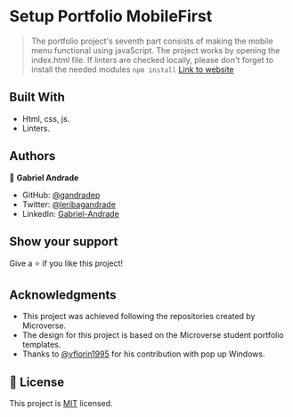 # Setup Portfolio MobileFirst

> The portfolio project's seventh part consists of making the mobile menu functional using javaScript.
> The project works by opening the index.html file. If linters are checked locally, please don't forget to install the needed modules `npm install`
[Link to website](https://gandradep.github.io/setupPortfolioMobileFirst/)

## Built With

- Html, css, js.
- Linters.

## Authors

👤 **Gabriel Andrade**

- GitHub: [@gandradep](https://github.com/gandradep)
- Twitter: [@leribagandrade](https://twitter.com/leribagandrade)
- LinkedIn: [Gabriel-Andrade](https://www.linkedin.com/in/gabriel-andrade-silla-turca/)


## Show your support

Give a ⭐️ if you like this project!

## Acknowledgments

- This project was achieved following the repositories created by Microverse.
- The design for this project is based on the Microverse student portfolio templates.
- Thanks to [@vflorin1995](https://github.com/vflorin1995) for his contribution with pop up Windows.

## 📝 License

This project is [MIT](./LICENSE) licensed.
